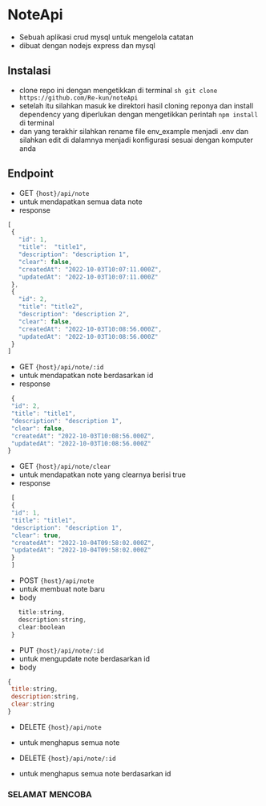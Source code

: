 # NoteApi

- Sebuah aplikasi crud mysql untuk mengelola catatan
- dibuat dengan nodejs express dan mysql
## Instalasi
- clone repo ini dengan mengetikkan di terminal ```sh git clone https://github.com/Re-kun/noteApi```
- setelah itu silahkan masuk ke direktori hasil cloning reponya dan install dependency yang diperlukan dengan mengetikkan perintah ```npm install``` di terminal
- dan yang terakhir silahkan rename file env_example menjadi .env dan silahkan edit di dalamnya menjadi konfigurasi sesuai dengan komputer anda

## Endpoint


- GET  ```{host}/api/note```
- untuk mendapatkan semua data note
 - response
```js
[
 {
   "id": 1,
   "title":  "title1",
   "description": "description 1",
   "clear": false,
   "createdAt": "2022-10-03T10:07:11.000Z",
   "updatedAt": "2022-10-03T10:07:11.000Z"
 },
 {
   "id": 2,
   "title": "title2",
   "description": "description 2",
   "clear": false,
   "createdAt": "2022-10-03T10:08:56.000Z",
   "updatedAt": "2022-10-03T10:08:56.000Z"
 }
]
 ```

- GET ```{host}/api/note/:id```
- untuk mendapatkan note berdasarkan id
- response 
```js
 {
 "id": 2,
 "title": "title1",
 "description": "description 1",
 "clear": false,
 "createdAt": "2022-10-03T10:08:56.000Z",
 "updatedAt": "2022-10-03T10:08:56.000Z"
}
```


- GET ```{host}/api/note/clear```
- untuk mendapatkan note yang clearnya berisi true
- response
 ```js
  [
  {
  "id": 1,
  "title": "title1",
  "description": "description 1",
  "clear": true,
  "createdAt": "2022-10-04T09:58:02.000Z",
  "updatedAt": "2022-10-04T09:58:02.000Z"
  }
  ]
```

- POST ```{host}/api/note```
- untuk membuat note baru
- body 
```js {
   title:string,
   description:string,
   clear:boolean
 }
 ```

- PUT ```{host}/api/note/:id```
- untuk mengupdate note berdasarkan id
- body
 ```js 
{
  title:string,
  description:string,
  clear:string
}
```
- DELETE ```{host}/api/note```
- untuk menghapus semua note

- DELETE ```{host}/api/note/:id```
- untuk menghapus semua note berdasarkan id


### SELAMAT MENCOBA 
